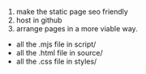 1. make the static page seo friendly
2. host in github
3. arrange pages in a more viable way.
  - all the .mjs file in script/
  - all the .html file in source/
  - all the .css file in styles/
 
